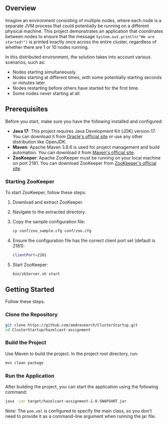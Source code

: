 ## Overview

Imagine an environment consisting of multiple nodes, where each node is a separate JVM process that could potentially be running on a different physical machine. This project demonstrates an application that coordinates between nodes to ensure that the message `System.out.println("We are started!")` is printed exactly once across the entire cluster, regardless of whether there are 1 or 10 nodes running.

In this distributed environment, the solution takes into account various scenarios, such as:
- Nodes starting simultaneously.
- Nodes starting at different times, with some potentially starting seconds or minutes later.
- Nodes restarting before others have started for the first time.
- Some nodes never starting at all.


## Prerequisites

Before you start, make sure you have the following installed and configured:

- **Java 17**: This project requires Java Development Kit (JDK) version 17. You can download it from [Oracle's official site](https://www.oracle.com/java/technologies/javase-jdk17-downloads.html) or use any other distribution like OpenJDK.
- **Maven**: Apache Maven 3.8.6 is used for project management and build automation. You can download it from [Maven's official site](https://maven.apache.org/download.cgi).
- **ZooKeeper**: Apache ZooKeeper must be running on your local machine on port 2181. You can download ZooKeeper from [ZooKeeper's official site](https://zookeeper.apache.org/releases.html).

### Starting ZooKeeper

To start ZooKeeper, follow these steps:

1. Download and extract ZooKeeper.
2. Navigate to the extracted directory.
3. Copy the sample configuration file:

   ```sh
   cp conf/zoo_sample.cfg conf/zoo.cfg
   ```

4. Ensure the configuration file has the correct client port set (default is 2181):

   ```sh
   clientPort=2181
   ```

5. Start ZooKeeper:

   ```sh
   bin/zkServer.sh start
   ```

## Getting Started
Follow these steps.

### Clone the Repository

```sh
git clone https://github.com/amdnaseerch/ClusterStartup.git
cd ClusterStartup/hazelcast-assignment
```

### Build the Project

Use Maven to build the project. In the project root directory, run:

```sh
mvn clean package
```

### Run the Application

After building the project, you can start the application using the following command:

```sh
java -jar target/hazelcast-assignment-1.0-SNAPSHOT.jar
```

Note: The `pom.xml` is configured to specify the main class, so you don't need to provide it as a command-line argument when running the jar file.
